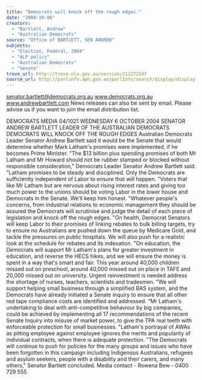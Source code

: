 ```yaml
---
title: "Democrats will knock off the rough edges."
date: "2004-10-06"
creators:
  - "Bartlett, Andrew"
  - "Australian Democrats"
source: "Office of BARTLETT, SEN ANDREW"
subjects:
  - "Election, Federal, 2004"
  - "ALP policy"
  - "Australian Democrats"
  - "Senate"
trove_url: http://trove.nla.gov.au/version/211272197
source_url: http://parlinfo.aph.gov.au/parlInfo/search/display/display.w3p;query=Id%3A%22media/pressrel/T31E6%22
---
```


 

 

 senator.bartlett@democrats.org.au     www.democrats.org.au    www.andrewbartlett.com  News releases can also be sent by email. Please advise us if you want to join the email distribution list. 

 DEMOCRATS  MEDIA 04/1021 WEDNESDAY 6 OCTOBER 2004   SENATOR ANDREW BARTLETT                LEADER OF THE AUSTRALIAN DEMOCRATS                           DEMOCRATS WILL KNOCK OFF THE ROUGH EDGES Australian Democrats Leader Senator Andrew Bartlett said it would be the Senate that would determine whether Mark Latham's promises were implemented, if he becomes Prime Minister.  "The $13 billion plus spending promises of both Mr Latham and Mr Howard should not be rubber stamped or blocked without responsible consideration," Democrats Leader Senator Andrew Bartlett said. "Latham promises to be steady and disciplined. Only the Democrats are sufficiently independent of Labor to ensure that will happen. "Voters that like Mr Latham but are nervous about rising interest rates and giving too much power to the unions should be voting Labor in the lower house and Democrats in the Senate.  We'll keep him honest.  "Whatever people's concerns, from industrial relations to economic management they should be assured the Democrats will scrutinise and judge the detail of each piece of legislation and knock off the rough edges. "On health, Democrat Senators will keep Labor to their promises of linking rebates to bulk billing targets, try to ensure no Australians are pushed down the queue by Medicare Gold, and tackle the pressures on public hospitals. We will also push for a realistic look at the schedule for rebates and its indexation. "On education, the Democrats will support Mr Latham's plans for greater investment in education, and reverse the HECS hikes, and we will ensure the money is spent in a way that's smart and fair. This year around 40,000 children missed out on preschool, around 40,000 missed out on place in TAFE and 20,000 missed out on university.  Urgent reinvestment is needed address the shortage of nurses, teachers, scientists and tradesmen.   "We will support helping small business through a simplified BAS system, and the Democrats have already initiated a Senate inquiry to ensure that all other red tape compliance costs are identified and addressed. "Mr Latham's undertaking to deal with anti-competitive behaviour by big companies, could be achieved by implementing all 17 recommendations of the recent Senate Inquiry into misuse of market power, to give the TPA real teeth with enforceable protection for small businesses.   "Latham's portrayal of AWAs as pitting employee against employee ignores the merits and popularity of individual contracts, when there is adequate protection. "The Democrats will continue to push for policies for the many groups and issues who have been forgotten in this campaign including Indigenous Australians, refugees and asylum seekers, people with a disability and their carers, and many others," Senator Bartlett concluded. Media contact - Rowena Bew - 0400 729 555 

